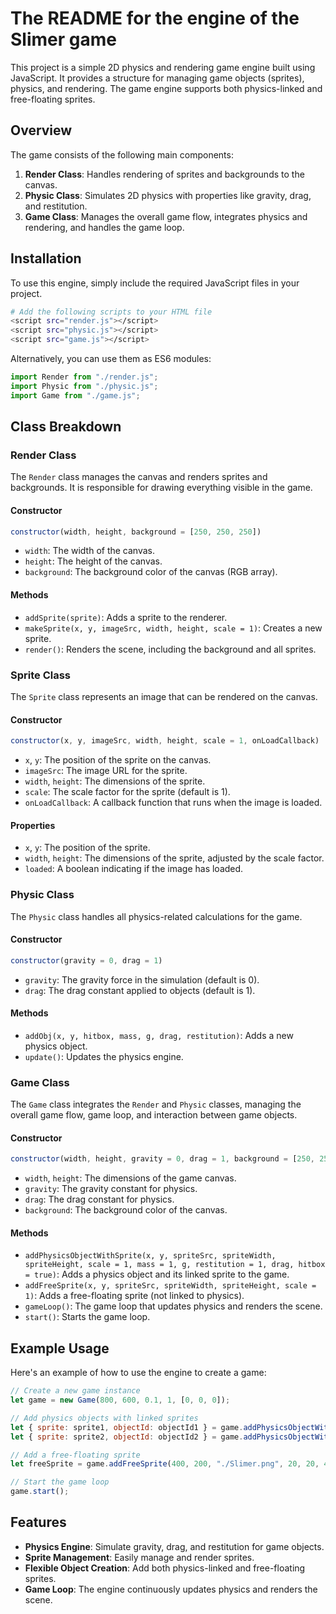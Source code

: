 
# The README for the engine of the Slimer game

This project is a simple 2D physics and rendering game engine built using JavaScript. It provides a structure for managing game objects (sprites), physics, and rendering. The game engine supports both physics-linked and free-floating sprites.

## Overview

The game consists of the following main components:

1. **Render Class**: Handles rendering of sprites and backgrounds to the canvas.
2. **Physic Class**: Simulates 2D physics with properties like gravity, drag, and restitution.
3. **Game Class**: Manages the overall game flow, integrates physics and rendering, and handles the game loop.

## Installation

To use this engine, simply include the required JavaScript files in your project.

```bash
# Add the following scripts to your HTML file
<script src="render.js"></script>
<script src="physic.js"></script>
<script src="game.js"></script>
```

Alternatively, you can use them as ES6 modules:

```javascript
import Render from "./render.js";
import Physic from "./physic.js";
import Game from "./game.js";
```

## Class Breakdown

### Render Class

The `Render` class manages the canvas and renders sprites and backgrounds. It is responsible for drawing everything visible in the game.

#### Constructor

```javascript
constructor(width, height, background = [250, 250, 250])
```

- `width`: The width of the canvas.
- `height`: The height of the canvas.
- `background`: The background color of the canvas (RGB array).

#### Methods

- `addSprite(sprite)`: Adds a sprite to the renderer.
- `makeSprite(x, y, imageSrc, width, height, scale = 1)`: Creates a new sprite.
- `render()`: Renders the scene, including the background and all sprites.

### Sprite Class

The `Sprite` class represents an image that can be rendered on the canvas.

#### Constructor

```javascript
constructor(x, y, imageSrc, width, height, scale = 1, onLoadCallback)
```

- `x`, `y`: The position of the sprite on the canvas.
- `imageSrc`: The image URL for the sprite.
- `width`, `height`: The dimensions of the sprite.
- `scale`: The scale factor for the sprite (default is 1).
- `onLoadCallback`: A callback function that runs when the image is loaded.

#### Properties

- `x`, `y`: The position of the sprite.
- `width`, `height`: The dimensions of the sprite, adjusted by the scale factor.
- `loaded`: A boolean indicating if the image has loaded.

### Physic Class

The `Physic` class handles all physics-related calculations for the game.

#### Constructor

```javascript
constructor(gravity = 0, drag = 1)
```

- `gravity`: The gravity force in the simulation (default is 0).
- `drag`: The drag constant applied to objects (default is 1).

#### Methods

- `addObj(x, y, hitbox, mass, g, drag, restitution)`: Adds a new physics object.
- `update()`: Updates the physics engine.

### Game Class

The `Game` class integrates the `Render` and `Physic` classes, managing the overall game flow, game loop, and interaction between game objects.

#### Constructor

```javascript
constructor(width, height, gravity = 0, drag = 1, background = [250, 250, 250])
```

- `width`, `height`: The dimensions of the game canvas.
- `gravity`: The gravity constant for physics.
- `drag`: The drag constant for physics.
- `background`: The background color of the canvas.

#### Methods

- `addPhysicsObjectWithSprite(x, y, spriteSrc, spriteWidth, spriteHeight, scale = 1, mass = 1, g, restitution = 1, drag, hitbox = true)`: Adds a physics object and its linked sprite to the game.
- `addFreeSprite(x, y, spriteSrc, spriteWidth, spriteHeight, scale = 1)`: Adds a free-floating sprite (not linked to physics).
- `gameLoop()`: The game loop that updates physics and renders the scene.
- `start()`: Starts the game loop.

## Example Usage

Here's an example of how to use the engine to create a game:

```javascript
// Create a new game instance
let game = new Game(800, 600, 0.1, 1, [0, 0, 0]);

// Add physics objects with linked sprites
let { sprite: sprite1, objectId: objectId1 } = game.addPhysicsObjectWithSprite(100, 400, "./Slimer.png", 20, 20, 4, 100, -0.1, 0, 0.9);
let { sprite: sprite2, objectId: objectId2 } = game.addPhysicsObjectWithSprite(100, 200, "./Slimer.png", 20, 20, 4, 100, -0.1, 0, 0.9);

// Add a free-floating sprite
let freeSprite = game.addFreeSprite(400, 200, "./Slimer.png", 20, 20, 4);

// Start the game loop
game.start();
```

## Features

- **Physics Engine**: Simulate gravity, drag, and restitution for game objects.
- **Sprite Management**: Easily manage and render sprites.
- **Flexible Object Creation**: Add both physics-linked and free-floating sprites.
- **Game Loop**: The engine continuously updates physics and renders the scene.




